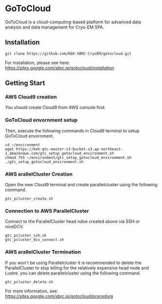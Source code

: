 # GoToCloud

GoToCloud is a cloud-computing-based platform for advanced data analysis and data management for Cryo-EM SPA.


## Installation

```
git clone https://github.com/KEK-SBRC-CryoEM/gotocloud.git
``` 


For installation, please see here: https://sites.google.com/sbrc.jp/gotocloud/installation

## Getting Start

### AWS Cloud9 creation
You should create Cloud9 from AWS console first.

### GoToCloud envornment setup
Then, execute the following commands in Cloud9 terminal to setup GoToCloud envornment. 
```
cd ~/environment
wget https://kek-gtc-master-s3-bucket.s3.ap-northeast-1.amazonaws.com/gtc_setup_gotocloud_environment.sh
chmod 755 ~/environment/gtc_setup_gotocloud_environment.sh
./gtc_setup_gotocloud_environment.sh
``` 
### AWS arallelCluster Creation
Open the new Cloud9 terminal and create parallelcluster using the following command.
```
gtc_pcluster_create.sh
``` 
### Connection to AWS ParallelCluster
Connect to the ParallelCluster head ndoe created above via SSH or niceDCV.
```
gtc_pcluster_ssh.sh
gtc_pcluster_dcv_connect.sh
``` 
### AWS arallelCluster Termination 
If you won't be using Parallelcluster it is recommended to delete the ParallelCluster to stop billing for the relatively expensive head node and Lustre.
you can delete parallelcluster using the following command.
```
gtc_pcluster_delete.sh
``` 

For more information, see: https://sites.google.com/sbrc.jp/gotocloud/procedure




